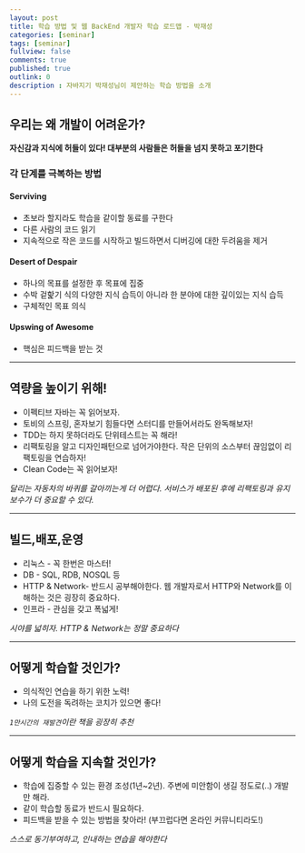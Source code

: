 ```yaml
---
layout: post
title: 학습 방법 및 웹 BackEnd 개발자 학습 로드맵 - 박재성
categories: [seminar]
tags: [seminar]
fullview: false
comments: true
published: true
outlink: 0
description : 자바지기 박재성님이 제안하는 학습 방법을 소개
---
```


## **우리는 왜 개발이 어려운가?**

**자신감과 지식에 허들이 있다! 대부분의 사람들은 허들을 넘지 못하고 포기한다**

### 각 단계를 극복하는 방법

#### Serviving

* 초보라 할지라도 학습을 같이할 동료를 구한다
* 다른 사람의 코드 읽기
* 지속적으로 작은 코드를 시작하고 빌드하면서 디버깅에 대한 두려움을 제거

#### Desert of Despair

* 하나의 목표를 설정한 후 목표에 집중
* 수박 겉핥기 식의 다양한 지식 습득이 아니라 한 분야에 대한 깊이있는 지식 습득
* 구체적인 목표 의식

#### Upswing of Awesome

* 핵심은 피드백을 받는 것

---

## **역량을 높이기 위해!**

* 이펙티브 자바는 꼭 읽어보자.
* 토비의 스프링, 혼자보기 힘들다면 스터디를 만들어서라도 완독해보자!
* TDD는 하지 못하더라도 단위테스트는 꼭 해라!
* 리팩토링을 알고 디자인패턴으로 넘어가야한다. 작은 단위의 소스부터 끊임없이 리팩토링을 연습하자!
* Clean Code는 꼭 읽어보자!

_달리는 자동차의 바퀴를 갈아끼는게 더 어렵다. 서비스가 배포된 후에 리팩토링과 유지보수가 더 중요할 수 있다._

---

## **빌드,배포,운영**

* 리눅스 - 꼭 한번은 마스터!
* DB - SQL, RDB, NOSQL 등
* HTTP & Network- 반드시 공부해야한다. 웹 개발자로서 HTTP와 Network를 이해하는 것은 굉장히 중요하다.
* 인프라 - 관심을 갖고 폭넓게!

_시야를 넓히자. HTTP & Network는 정말 중요하다_

---

## 어떻게 학습할 것인가?

* 의식적인 연습을 하기 위한 노력!
* 나의 도전을 독려하는 코치가 있으면 좋다!

_`1만시간의 재발견`이란 책을 굉장히 추천_

---

## 어떻게 학습을 지속할 것인가?

* 학습에 집중할 수 있는 환경 조성(1년~2년). 주변에 미안함이 생길 정도로(..) 개발만 해라.
* 같이 학습할 동료가 반드시 필요하다.
* 피드백을 받을 수 있는 방법을 찾아라! (부끄럽다면 온라인 커뮤니티라도!)

_스스로 동기부여하고, 인내하는 연습을 해야한다_